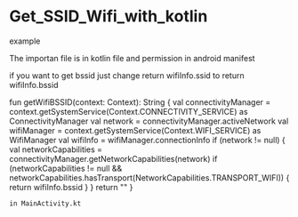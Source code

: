 # Get_SSID_Wifi_with_kotlin
example

The importan file is in kotlin file and permission in android manifest

if you want to get bssid just change return wifiInfo.ssid to return wifiInfo.bssid

fun getWifiBSSID(context: Context): String {
        val connectivityManager = context.getSystemService(Context.CONNECTIVITY_SERVICE) as ConnectivityManager
        val network = connectivityManager.activeNetwork
        val wifiManager = context.getSystemService(Context.WIFI_SERVICE) as WifiManager
        val wifiInfo = wifiManager.connectionInfo
        if (network != null) {
            val networkCapabilities = connectivityManager.getNetworkCapabilities(network)
            if (networkCapabilities != null && networkCapabilities.hasTransport(NetworkCapabilities.TRANSPORT_WIFI)) {
                return wifiInfo.bssid
            }
        }
        return ""
    }
    
    in MainActivity.kt
